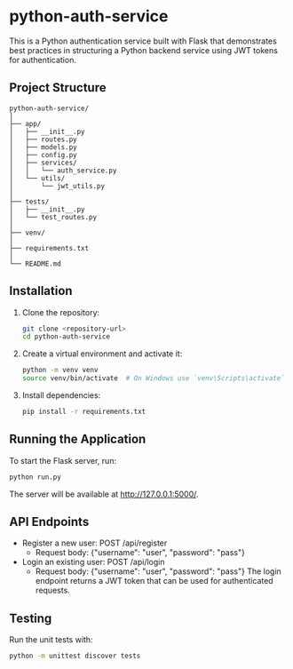 # python-auth-service

This is a Python authentication service built with Flask that demonstrates best practices in structuring a Python backend service using JWT tokens for authentication.

## Project Structure
```
python-auth-service/
│
├── app/
│   ├── __init__.py
│   ├── routes.py
│   ├── models.py
│   ├── config.py
│   ├── services/
│   │   └── auth_service.py
│   └── utils/
│       └── jwt_utils.py
│
├── tests/
│   ├── __init__.py
│   └── test_routes.py
│
├── venv/
│
├── requirements.txt
│
└── README.md
```

## Installation

1. Clone the repository:
    ```bash
    git clone <repository-url>
    cd python-auth-service
    ```

2. Create a virtual environment and activate it:
    ```bash
    python -m venv venv
    source venv/bin/activate  # On Windows use `venv\Scripts\activate`
    ```

3. Install dependencies:
    ```bash
    pip install -r requirements.txt
    ```

## Running the Application

To start the Flask server, run:

```bash
python run.py
```

The server will be available at http://127.0.0.1:5000/.

## API Endpoints
- Register a new user: POST /api/register
    - Request body: {"username": "user", "password": "pass"}
- Login an existing user: POST /api/login
    - Request body: {"username": "user", "password": "pass"}
The login endpoint returns a JWT token that can be used for authenticated requests.

## Testing
Run the unit tests with:
```bash
python -m unittest discover tests
```